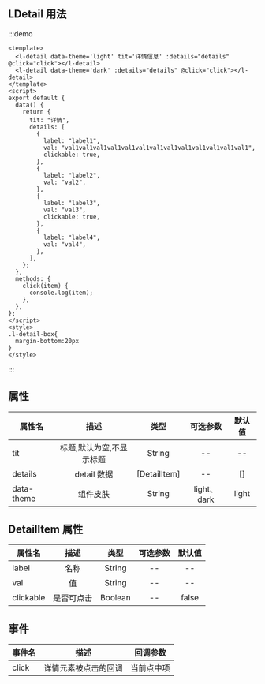 ## LDetail 用法

:::demo

```vue
<template>
  <l-detail data-theme='light' tit='详情信息' :details="details" @click="click"></l-detail>
  <l-detail data-theme='dark' :details="details" @click="click"></l-detail>
</template>
<script>
export default {
  data() {
    return {
      tit: "详情",
      details: [
        {
          label: "label1",
          val: "val1val1val1val1val1val1val1val1val1val1val1val1val1",
          clickable: true,
        },
        {
          label: "label2",
          val: "val2",
        },
        {
          label: "label3",
          val: "val3",
          clickable: true,
        },
        {
          label: "label4",
          val: "val4",
        },
      ],
    };
  },
  methods: {
    click(item) {
      console.log(item);
    },
  },
};
</script>
<style>
.l-detail-box{
  margin-bottom:20px
}
</style>
```

:::

## 属性

| 属性名  |    描述     |     类型     | 可选参数 |  默认值  |
| ------- | :---------: | :----------: | :------: | :------: |
| tit     |    标题,默认为空,不显示标题     |    String    |    --    | -- |
| details | detail 数据 | [DetailItem] |    --    |    []    |
| data-theme | 组件皮肤 | String |    light、dark    |    light    |

## DetailItem 属性

| 属性名    |    描述    |  类型   | 可选参数 | 默认值 |
| --------- | :--------: | :-----: | :------: | :----: |
| label     |    名称    | String  |    --    |   --   |
| val       |     值     | String  |    --    |   --   |
| clickable | 是否可点击 | Boolean |    --    | false  |

## 事件

| 事件名 |         描述         |  回调参数  |
| ------ | :------------------: | :--------: |
| click  | 详情元素被点击的回调 | 当前点中项 |
